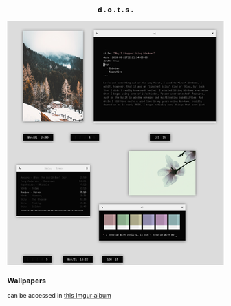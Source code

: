 <h3 align="center">d . o . t . s .</h3>

<p align="center"

![img](scrots/vibe.png)

</p>

### Wallpapers

can be accessed in [this Imgur album](https://imgur.com/gallery/bvOqSVU)
